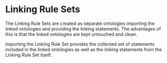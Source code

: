 # Linking Rule Sets
The Linking Rule Sets are created as separate ontologies importing the linked ontologies and providing the linking statements. The advantages of this is that the linked ontologies are kept untouched and clean. 

Importing the Linking Rule Set provides the collected set of statements included in the linked ontologies as well as the linking statements from the Linking Rule Set itself.



